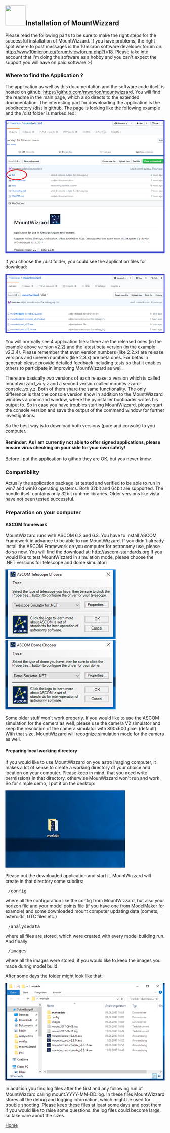 ## <img src="../pics/mw.png" width='64' height='64'/>Installation of MountWizzard

Please read the following parts to be sure to make the right steps for the successful installation of MountWizzard. If you
have problems, the right spot where to post messages is the 10micron software developer forum on: http://www.10micron.eu/forum/viewforum.php?f=18.
Please take into account that I'm doing the software as a hobby and you can't expect the support you will have on paid software :-)

### Where to find the Application ?

The application as well as this documentation and the software code itself is hosted on github: https://github.com/mworion/mountwizzard.
You will find the readme in the main page, which also directs to the extended documentation. The interesting part for downloading the
application is the subdirectory /dist in github. The page is looking like the following example and the /dist folder is marked red:

<img src="../pics/github_dist.png"/>

If you choose the /dist folder, you could see the application files for download:

<img src="../pics/github_dist_files.png"/>

You will normally see 4 application files: there are the released ones (in the example above version v2.2) and the latest beta version
(in the example v2.3.4). Please remember that even version numbers (like 2.2.x) are release versions and uneven numbers (like 2.3.x)
are beta ones. For betas in general: please provide detailed feedback including tests so that it enables others to participate in
improving MountWizzard as well.


There are basically two versions of each release: a version which is called mountwizzard_vx.y.z and a second version called
mountwizzard-console_vx.y.z. Both of them share the same functionality. The only difference is that the console version show in addition
to the MountWizzard windows a command window, where the pyinstaller bootloader writes his output to. So in case you have troubles
starting MountWizzard, please start the console version and save the output of the command window for further investigations.

So the best way is to download both versions (pure and console) to you computer.
#### Reminder: As I am currently not able to offer signed applications, please ensure virus checking on your side for your own safety!
Before I put the application to github they are OK, but you never know.

### Compatibility
Actually the application package ist tested and verified to be able to run in win7 and win10 operating systems. Both 32bit and 64bit are
supported. The bundle itself contains only 32bit runtime libraries. Older versions like vista have not been tested successful.

### Preparation on your computer
#### ASCOM framework
MountWizzard runs with ASCOM 6.2 and 6.3. You have to install ASCOM Framework in advance to be able to run MountWizzard. If you didn't
already install the ASCOM Framework on you computer for astronomy use, please do so now. You will find the download at: http://ascom-standards.org
If you would like to test MountWizzard in simulation mode, please choose the .NET versions for telescope and dome simulator:

<img src="../pics/ascom_telescope_simulator.png"/><img src="../pics/ascom_dome_simulator.png"/>

Some older stuff won't work properly. If you would like to use the ASCOM simulation for the camera as well, please use the camera V2 simulator
and keep the resolution of the camera simulator with 800x600 pixel (default). With that size, MountWizzard will recognize simulation mode for
the camera as well.

#### Preparing local working directory
If you would like to use MountWizzard on you astro imaging computer, it makes a lot of sense to create a working directory of your choice and
location on your computer. Please keep in mind, that you need write permissions in that directory, otherwise MounWizzard won't run and work.
So for simple demo, I put it on the desktop:

<img src="../pics/workdir.png"/>

Please put the downloaded application and start it. MountWizzard will create in that directory some subdirs:

<pre> /config </pre>

where all the configuration like the config from MountWizzard, but also your horizon file and your model points file (if you have one from
ModelMaker for example) and some downloaded mount computer updating data (comets, asteroids, UTC files etc.)

<pre> /analysedata </pre>
where all files are stored, which were created with every model building run. And finally

<pre> /images </pre>

where all the images were stored, if you would like to keep the images you made during model build.

After some days the folder might look like that:

<img src="../pics/workdir_content.png"/>

In addition you find log files after the first and any following run of MountWizzard calling mount.YYYY-MM-DD.log. In these files MountWizzard
stores all the debug and logging information, which might be used for trouble shooting. Please keep these files at least some days and post them
if you would like to raise some questions. the log files could become large, so take care about the sizes.

[Home](00home.md)